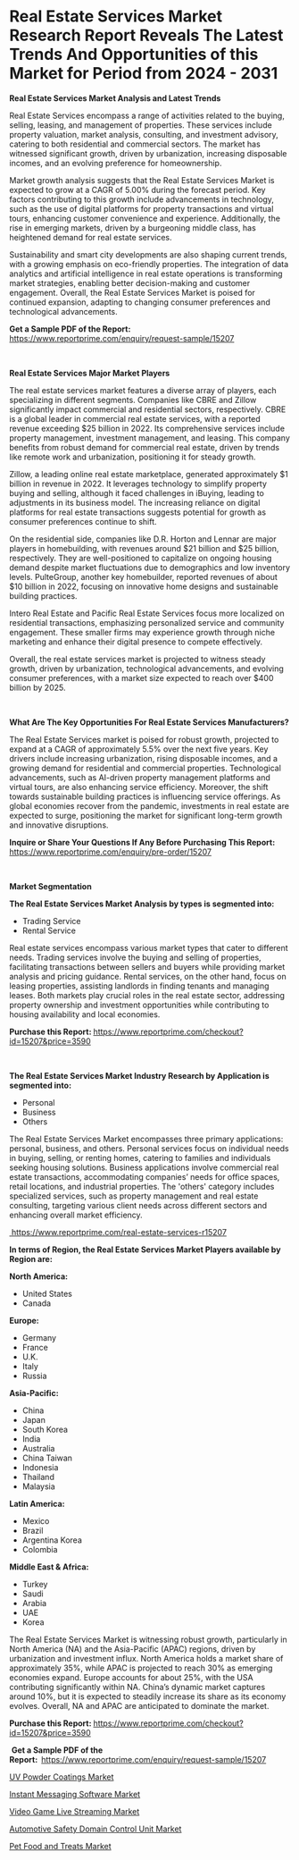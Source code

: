 <p><h1>Real Estate Services Market Research Report Reveals The Latest Trends And Opportunities of this Market for Period from 2024 - 2031</h1></p><p><strong>Real Estate Services Market Analysis and Latest Trends</strong></p>
<p><p>Real Estate Services encompass a range of activities related to the buying, selling, leasing, and management of properties. These services include property valuation, market analysis, consulting, and investment advisory, catering to both residential and commercial sectors. The market has witnessed significant growth, driven by urbanization, increasing disposable incomes, and an evolving preference for homeownership.</p><p>Market growth analysis suggests that the Real Estate Services Market is expected to grow at a CAGR of 5.00% during the forecast period. Key factors contributing to this growth include advancements in technology, such as the use of digital platforms for property transactions and virtual tours, enhancing customer convenience and experience. Additionally, the rise in emerging markets, driven by a burgeoning middle class, has heightened demand for real estate services.</p><p>Sustainability and smart city developments are also shaping current trends, with a growing emphasis on eco-friendly properties. The integration of data analytics and artificial intelligence in real estate operations is transforming market strategies, enabling better decision-making and customer engagement. Overall, the Real Estate Services Market is poised for continued expansion, adapting to changing consumer preferences and technological advancements.</p></p>
<p><strong>Get a Sample PDF of the Report:&nbsp;</strong> <a href="https://www.reportprime.com/enquiry/request-sample/15207?utm_campaign=83&utm_medium=2&utm_source=Github&utm_content=ia&utm_term=29112024&utm_id=real-estate-services">https://www.reportprime.com/enquiry/request-sample/15207</a></p>
<p>&nbsp;</p>
<p><strong>Real Estate Services Major Market Players</strong></p>
<p><p>The real estate services market features a diverse array of players, each specializing in different segments. Companies like CBRE and Zillow significantly impact commercial and residential sectors, respectively. CBRE is a global leader in commercial real estate services, with a reported revenue exceeding $25 billion in 2022. Its comprehensive services include property management, investment management, and leasing. This company benefits from robust demand for commercial real estate, driven by trends like remote work and urbanization, positioning it for steady growth.</p><p>Zillow, a leading online real estate marketplace, generated approximately $1 billion in revenue in 2022. It leverages technology to simplify property buying and selling, although it faced challenges in iBuying, leading to adjustments in its business model. The increasing reliance on digital platforms for real estate transactions suggests potential for growth as consumer preferences continue to shift.</p><p>On the residential side, companies like D.R. Horton and Lennar are major players in homebuilding, with revenues around $21 billion and $25 billion, respectively. They are well-positioned to capitalize on ongoing housing demand despite market fluctuations due to demographics and low inventory levels. PulteGroup, another key homebuilder, reported revenues of about $10 billion in 2022, focusing on innovative home designs and sustainable building practices.</p><p>Intero Real Estate and Pacific Real Estate Services focus more localized on residential transactions, emphasizing personalized service and community engagement. These smaller firms may experience growth through niche marketing and enhance their digital presence to compete effectively.</p><p>Overall, the real estate services market is projected to witness steady growth, driven by urbanization, technological advancements, and evolving consumer preferences, with a market size expected to reach over $400 billion by 2025.</p></p>
<p>&nbsp;</p>
<p><strong>What Are The Key Opportunities For Real Estate Services Manufacturers?</strong></p>
<p><p>The Real Estate Services market is poised for robust growth, projected to expand at a CAGR of approximately 5.5% over the next five years. Key drivers include increasing urbanization, rising disposable incomes, and a growing demand for residential and commercial properties. Technological advancements, such as AI-driven property management platforms and virtual tours, are also enhancing service efficiency. Moreover, the shift towards sustainable building practices is influencing service offerings. As global economies recover from the pandemic, investments in real estate are expected to surge, positioning the market for significant long-term growth and innovative disruptions.</p></p>
<p><strong>Inquire or Share Your Questions If Any Before Purchasing This Report:</strong> <a href="https://www.reportprime.com/enquiry/pre-order/15207?utm_campaign=83&utm_medium=2&utm_source=Github&utm_content=ia&utm_term=29112024&utm_id=real-estate-services">https://www.reportprime.com/enquiry/pre-order/15207</a></p>
<p>&nbsp;</p>
<p><strong>Market Segmentation</strong></p>
<p><strong>The Real Estate Services Market Analysis by types is segmented into:</strong></p>
<p><ul><li>Trading Service</li><li>Rental Service</li></ul></p>
<p><p>Real estate services encompass various market types that cater to different needs. Trading services involve the buying and selling of properties, facilitating transactions between sellers and buyers while providing market analysis and pricing guidance. Rental services, on the other hand, focus on leasing properties, assisting landlords in finding tenants and managing leases. Both markets play crucial roles in the real estate sector, addressing property ownership and investment opportunities while contributing to housing availability and local economies.</p></p>
<p><strong>Purchase this Report:&nbsp;</strong><a href="https://www.reportprime.com/checkout?id=15207&price=3590&utm_campaign=83&utm_medium=2&utm_source=Github&utm_content=ia&utm_term=29112024&utm_id=real-estate-services">https://www.reportprime.com/checkout?id=15207&price=3590</a></p>
<p>&nbsp;</p>
<p><strong>The Real Estate Services Market Industry Research by Application is segmented into:</strong></p>
<p><ul><li>Personal</li><li>Business</li><li>Others</li></ul></p>
<p><p>The Real Estate Services Market encompasses three primary applications: personal, business, and others. Personal services focus on individual needs in buying, selling, or renting homes, catering to families and individuals seeking housing solutions. Business applications involve commercial real estate transactions, accommodating companies’ needs for office spaces, retail locations, and industrial properties. The 'others' category includes specialized services, such as property management and real estate consulting, targeting various client needs across different sectors and enhancing overall market efficiency.</p></p>
<p><a href="https://www.reportprime.com/real-estate-services-r15207?utm_campaign=83&utm_medium=2&utm_source=Github&utm_content=ia&utm_term=29112024&utm_id=real-estate-services">&nbsp;https://www.reportprime.com/real-estate-services-r15207</a></p>
<p><strong>In terms of Region, the Real Estate Services Market Players available by Region are:</strong></p>
<p>
    <p> <strong> North America: </strong>
        <ul>
            <li>United States</li>
            <li>Canada</li>
        </ul>
        </p> 
    <p> <strong> Europe: </strong>
        <ul>
            <li>Germany</li>
            <li>France</li>
            <li>U.K.</li>
            <li>Italy</li>
            <li>Russia</li>
        </ul>
        </p> 
    <p> <strong> Asia-Pacific: </strong>
        <ul>
            <li>China</li>
            <li>Japan</li>
            <li>South Korea</li>
            <li>India</li>
            <li>Australia</li>
            <li>China Taiwan</li>
            <li>Indonesia</li>
            <li>Thailand</li>
            <li>Malaysia</li>
        </ul>
        </p> 
    <p> <strong> Latin America: </strong>
        <ul>
            <li>Mexico</li>
            <li>Brazil</li>
            <li>Argentina Korea</li>
            <li>Colombia</li>
        </ul>
        </p> 
    <p> <strong> Middle East & Africa: </strong>
        <ul>
            <li>Turkey</li>
            <li>Saudi</li>
            <li>Arabia</li>
            <li>UAE</li>
            <li>Korea</li>
        </ul>
    </p>
    </p>
<p><p>The Real Estate Services Market is witnessing robust growth, particularly in North America (NA) and the Asia-Pacific (APAC) regions, driven by urbanization and investment influx. North America holds a market share of approximately 35%, while APAC is projected to reach 30% as emerging economies expand. Europe accounts for about 25%, with the USA contributing significantly within NA. China’s dynamic market captures around 10%, but it is expected to steadily increase its share as its economy evolves. Overall, NA and APAC are anticipated to dominate the market.</p></p>
<p><strong>Purchase this Report: </strong><a href="https://www.reportprime.com/checkout?id=15207&price=3590&utm_campaign=83&utm_medium=2&utm_source=Github&utm_content=ia&utm_term=29112024&utm_id=real-estate-services">https://www.reportprime.com/checkout?id=15207&price=3590</a></p>
<p>&nbsp;<strong>Get a Sample PDF of the Report:&nbsp;&nbsp;</strong><a href="https://www.reportprime.com/enquiry/request-sample/15207?utm_campaign=83&utm_medium=2&utm_source=Github&utm_content=ia&utm_term=29112024&utm_id=real-estate-services">https://www.reportprime.com/enquiry/request-sample/15207</a></p>
<p><strong></strong></p>
<p><p><a href="https://www.linkedin.com/pulse/analyzing-global-uv-powder-coatings-market-growth-prospects-x4c5e?utm_campaign=83&utm_medium=2&utm_source=Github&utm_content=ia&utm_term=29112024&utm_id=real-estate-services">UV Powder Coatings Market</a></p><p><a href="https://github.com/mharielmesa/Market-Research-Report-List-5/blob/main/instant-messaging-software-market.md?utm_campaign=83&utm_medium=2&utm_source=Github&utm_content=ia&utm_term=29112024&utm_id=real-estate-services">Instant Messaging Software Market</a></p><p><a href="https://github.com/dringals/Market-Research-Report-List-6/blob/main/video-game-live-streaming-market.md?utm_campaign=83&utm_medium=2&utm_source=Github&utm_content=ia&utm_term=29112024&utm_id=real-estate-services">Video Game Live Streaming Market</a></p><p><a href="https://issuu.com/reportprime-2/docs/automotive-safety-domain-control-unit-market-size-?utm_campaign=83&utm_medium=2&utm_source=Github&utm_content=ia&utm_term=29112024&utm_id=real-estate-services">Automotive Safety Domain Control Unit Market</a></p><p><a href="https://www.linkedin.com/pulse/growth-opportunities-challenges-pet-food-treats-market-projected-goiue?utm_campaign=83&utm_medium=2&utm_source=Github&utm_content=ia&utm_term=29112024&utm_id=real-estate-services">Pet Food and Treats Market</a></p></p>